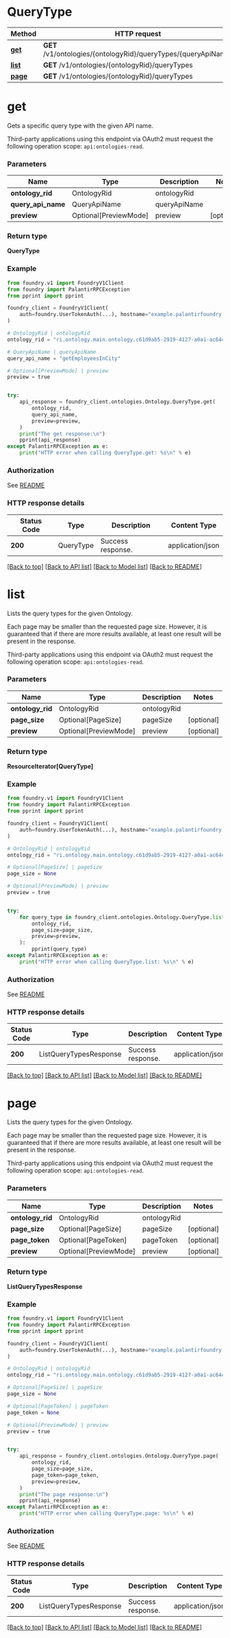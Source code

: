 # QueryType

Method | HTTP request |
------------- | ------------- |
[**get**](#get) | **GET** /v1/ontologies/{ontologyRid}/queryTypes/{queryApiName} |
[**list**](#list) | **GET** /v1/ontologies/{ontologyRid}/queryTypes |
[**page**](#page) | **GET** /v1/ontologies/{ontologyRid}/queryTypes |

# **get**
Gets a specific query type with the given API name.

Third-party applications using this endpoint via OAuth2 must request the following operation scope: `api:ontologies-read`.


### Parameters

Name | Type | Description  | Notes |
------------- | ------------- | ------------- | ------------- |
**ontology_rid** | OntologyRid | ontologyRid |  |
**query_api_name** | QueryApiName | queryApiName |  |
**preview** | Optional[PreviewMode] | preview | [optional] |

### Return type
**QueryType**

### Example

```python
from foundry.v1 import FoundryV1Client
from foundry import PalantirRPCException
from pprint import pprint

foundry_client = FoundryV1Client(
    auth=foundry.UserTokenAuth(...), hostname="example.palantirfoundry.com"
)

# OntologyRid | ontologyRid
ontology_rid = "ri.ontology.main.ontology.c61d9ab5-2919-4127-a0a1-ac64c0ce6367"

# QueryApiName | queryApiName
query_api_name = "getEmployeesInCity"

# Optional[PreviewMode] | preview
preview = true


try:
    api_response = foundry_client.ontologies.Ontology.QueryType.get(
        ontology_rid,
        query_api_name,
        preview=preview,
    )
    print("The get response:\n")
    pprint(api_response)
except PalantirRPCException as e:
    print("HTTP error when calling QueryType.get: %s\n" % e)

```



### Authorization

See [README](../README.md#authorization)

### HTTP response details
| Status Code | Type        | Description | Content Type |
|-------------|-------------|-------------|------------------|
**200** | QueryType  | Success response. | application/json |

[[Back to top]](#) [[Back to API list]](../../../README.md#documentation-for-api-endpoints) [[Back to Model list]](../../../README.md#models-v1-link) [[Back to README]](../../../README.md)

# **list**
Lists the query types for the given Ontology.

Each page may be smaller than the requested page size. However, it is guaranteed that if there are more
results available, at least one result will be present in the response.

Third-party applications using this endpoint via OAuth2 must request the following operation scope: `api:ontologies-read`.


### Parameters

Name | Type | Description  | Notes |
------------- | ------------- | ------------- | ------------- |
**ontology_rid** | OntologyRid | ontologyRid |  |
**page_size** | Optional[PageSize] | pageSize | [optional] |
**preview** | Optional[PreviewMode] | preview | [optional] |

### Return type
**ResourceIterator[QueryType]**

### Example

```python
from foundry.v1 import FoundryV1Client
from foundry import PalantirRPCException
from pprint import pprint

foundry_client = FoundryV1Client(
    auth=foundry.UserTokenAuth(...), hostname="example.palantirfoundry.com"
)

# OntologyRid | ontologyRid
ontology_rid = "ri.ontology.main.ontology.c61d9ab5-2919-4127-a0a1-ac64c0ce6367"

# Optional[PageSize] | pageSize
page_size = None

# Optional[PreviewMode] | preview
preview = true


try:
    for query_type in foundry_client.ontologies.Ontology.QueryType.list(
        ontology_rid,
        page_size=page_size,
        preview=preview,
    ):
        pprint(query_type)
except PalantirRPCException as e:
    print("HTTP error when calling QueryType.list: %s\n" % e)

```



### Authorization

See [README](../README.md#authorization)

### HTTP response details
| Status Code | Type        | Description | Content Type |
|-------------|-------------|-------------|------------------|
**200** | ListQueryTypesResponse  | Success response. | application/json |

[[Back to top]](#) [[Back to API list]](../../../README.md#documentation-for-api-endpoints) [[Back to Model list]](../../../README.md#models-v1-link) [[Back to README]](../../../README.md)

# **page**
Lists the query types for the given Ontology.

Each page may be smaller than the requested page size. However, it is guaranteed that if there are more
results available, at least one result will be present in the response.

Third-party applications using this endpoint via OAuth2 must request the following operation scope: `api:ontologies-read`.


### Parameters

Name | Type | Description  | Notes |
------------- | ------------- | ------------- | ------------- |
**ontology_rid** | OntologyRid | ontologyRid |  |
**page_size** | Optional[PageSize] | pageSize | [optional] |
**page_token** | Optional[PageToken] | pageToken | [optional] |
**preview** | Optional[PreviewMode] | preview | [optional] |

### Return type
**ListQueryTypesResponse**

### Example

```python
from foundry.v1 import FoundryV1Client
from foundry import PalantirRPCException
from pprint import pprint

foundry_client = FoundryV1Client(
    auth=foundry.UserTokenAuth(...), hostname="example.palantirfoundry.com"
)

# OntologyRid | ontologyRid
ontology_rid = "ri.ontology.main.ontology.c61d9ab5-2919-4127-a0a1-ac64c0ce6367"

# Optional[PageSize] | pageSize
page_size = None

# Optional[PageToken] | pageToken
page_token = None

# Optional[PreviewMode] | preview
preview = true


try:
    api_response = foundry_client.ontologies.Ontology.QueryType.page(
        ontology_rid,
        page_size=page_size,
        page_token=page_token,
        preview=preview,
    )
    print("The page response:\n")
    pprint(api_response)
except PalantirRPCException as e:
    print("HTTP error when calling QueryType.page: %s\n" % e)

```



### Authorization

See [README](../README.md#authorization)

### HTTP response details
| Status Code | Type        | Description | Content Type |
|-------------|-------------|-------------|------------------|
**200** | ListQueryTypesResponse  | Success response. | application/json |

[[Back to top]](#) [[Back to API list]](../../../README.md#documentation-for-api-endpoints) [[Back to Model list]](../../../README.md#models-v1-link) [[Back to README]](../../../README.md)

